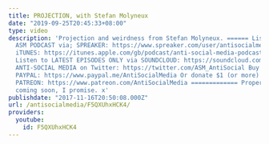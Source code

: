 ```yaml
---
title: PROJECTION, with Stefan Molyneux
date: "2019-09-25T20:45:33+08:00"
type: video
description: 'Projection and weirdness from Stefan Molyneux. ====== Listen to the
  ASM PODCAST via; SPREAKER: https://www.spreaker.com/user/antisocialmedia/s03-e01-tonight-were-gonna-party-like-it
  iTUNES: https://itunes.apple.com/gb/podcast/anti-social-media-podcast/id1076431995?mt=2
  Listen to LATEST EPISODES ONLY via SOUNDCLOUD: https://soundcloud.com/antisocial_media
  ANTI-SOCIAL MEDIA on Twitter: https://twitter.com/ASM_AntiSocial Buy me a beer via
  PAYPAL: https://www.paypal.me/AntiSocialMedia Or donate $1 (or more) a month via
  PATREON: https://www.patreon.com/AntiSocialMedia ============= Proper long video
  coming soon, I promise. x'
publishdate: "2017-11-16T20:50:08.000Z"
url: /antisocialmedia/F5QXUhxHCK4/
providers:
  youtube:
    id: F5QXUhxHCK4
---
```

